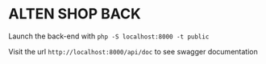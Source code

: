 # ALTEN SHOP BACK

Launch the back-end with `php -S localhost:8000 -t public`

Visit the url `http://localhost:8000/api/doc` to see swagger documentation